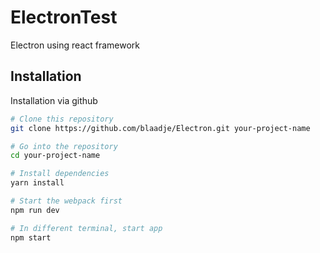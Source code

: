 # ElectronTest
Electron using react framework

## Installation
Installation via github 

```bash
# Clone this repository
git clone https://github.com/blaadje/Electron.git your-project-name

# Go into the repository
cd your-project-name

# Install dependencies
yarn install

# Start the webpack first
npm run dev

# In different terminal, start app
npm start

```
